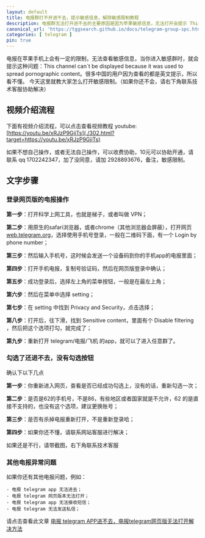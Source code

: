 ```yaml
---
layout: default
title: 电报群打不开进不去，提示敏感信息，解除敏感限制教程
description: 电报群无法打开进不去的主要原因是因为苹果敏感信息，无法打开会提示 This channel can`t be displayed because it was used to spread pornographic content，如何解开这个敏感限制呢？没有勾选按钮怎么办？
canonical_url: 'https://tggsearch.github.io/docs/telegram-group-spc.html'
categories: [ telegram ]
pin: true
---
```

电报在苹果手机上会有一定的限制，无法查看敏感信息，当你进入敏感群时，就会提示这种问题：This channel can`t be displayed because it was used to spread pornographic content。很多中国的用户因为查看的都是英文提示，所以看不懂。
今天这里就教大家怎么打开敏感限制。（如果你还不会，请右下角联系技术客服协助解决）
## 视频介绍流程
下面有视频介绍流程，可以点击查看视频教程
youtube: [https://youtu.be/xRJzP9GjiTs](./302.html?target=https://youtu.be/xRJzP9GjiTs)

<p class="red-text-word">
如果不想自己操作，或者无法自己操作，可以收费协助，10元可以协助开通，请联系 qq 1702242347，加了没同意，请加 2928893676，备注，敏感限制。
</p>

## 文字步骤
### 登录网页版的电报操作

**第一步**：打开科学上网工具，也就是梯子，或者叫做 VPN；

**第二步**：用原生的safari浏览器，或者chrome（其他浏览器会屏蔽），打开网页[web.telegram.org](./302.html?target=https://web.telegram.org)，选择使用手机号登录，一般在二维码下面，有一个 Login by phone number；

**第三步**：然后输入手机号，这时候会发送一个设备码到你的手机app的电报里面；

**第四步**：打开手机电报，复制号验证码，然后在网页版登录中确认；

**第五步**：成功登录后，选择左上角的菜单按钮，一般是在最左上角；

**第六步**：然后在菜单中选择 setting；

**第七步**：在 setting 中找到 Privacy and Security，点击选择；

**第八步**：打开后，往下滑，找到 Sensitive content，里面有个 Disable filtering ，然后把这个选项打勾，就完成了；

**第九步**：重新打开 telegram/电报/飞机 的app，就可以了进入任意群了。

### 勾选了还进不去，没有勾选按钮
确认下以下几点

**第一步**：你重新进入网页，查看是否已经成功勾选上，没有的话，重新勾选一次；

**第二步**：是否是62的手机号，不是86，有些地区或者国家就是不允许，62 的是直接不支持的，也没有这个选项，建议更换账号；

**第三步**：是否有杀掉电报重新打开，不是重新登录哈；

**第四步**：如果你还不懂，请联系网站客服进行解决；

如果还是不行，请带截图，右下角联系技术客服

### 其他电报异常问题
如果你还有其他电报问题，例如：

    - 电报 telegram app 无法进去；
    - 电报 telegram 网页版本无法打开；
    - 电报 telegram app 无法接收短信；
    - 电报 telegram 无法发送私信；

请点击查看此文章 [电报 telegram APP进不去，电报telegram网页版无法打开解决方法](./telegram-not-join.html)